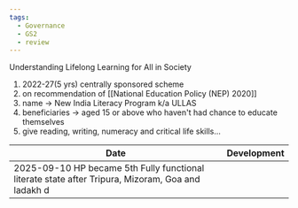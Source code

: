 ```yaml
---
tags:
  - Governance
  - GS2
  - review
---
```

Understanding Lifelong Learning for All in Society
1. 2022-27(5 yrs) centrally sponsored scheme
2. on recommendation  of [[National Education Policy (NEP) 2020]]
3. name -> New India Literacy Program k/a ULLAS
4. beneficiaries -> aged 15 or above who haven't had chance to educate themselves
5. give reading, writing, numeracy and critical life skills...


| Date       | Development                                                                           |
| ---------- | ------------------------------------------------------------------------------------ |
| 2025-09-10 HP became 5th Fully functional literate state after Tripura, Mizoram, Goa and ladakh d  |
